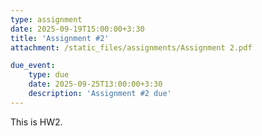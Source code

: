 ```yaml
---
type: assignment
date: 2025-09-19T15:00:00+3:30
title: 'Assignment #2'
attachment: /static_files/assignments/Assignment 2.pdf

due_event: 
    type: due
    date: 2025-09-25T13:00:00+3:30
    description: 'Assignment #2 due'
---
```

This is HW2.
